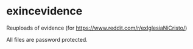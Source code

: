 # exincevidence
Reuploads of evidence (for https://www.reddit.com/r/exIglesiaNiCristo/)

All files are password protected.

